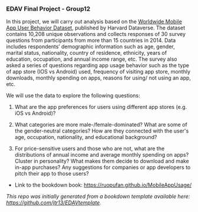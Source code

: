 ### EDAV Final Project - Group12

In this project, we will carry out analysis based on the [Worldwide Mobile App User Behavior Dataset](https://dataverse.harvard.edu/dataset.xhtml?persistentId=doi:10.7910/DVN/27459), published by Harvard Dataverse. The dataset contains 10,208 unique observations and collects responses of 30 survey questions from participants from more than 15 countries in 2014. Data includes respondents’ demographic information such as age, gender, marital status, nationality, country of residence, ethnicity, years of education, occupation, and annual income range, etc. The survey also asked a series of questions regarding app usage behavior such as the type of app store (IOS vs Android) used, frequency of visiting app store, monthly downloads, monthly
spending on apps, reasons for using/ not using an app, etc.

We will use the data to explore the following questions:

1. What are the app preferences for users using different app stores (e.g. iOS vs Android)?

2. What categories are more male-/female-dominated? What are some of the gender-neutral categories? How are they connected with the user's age, occupation, nationality, and educational background?

3. For price-sensitive users and those who are not, what are the distributions of annual income and average monthly spending on apps? Cluster in personality? What makes them decide to download and make in-app purchases? Any suggestions for companies or app developers to pitch their app to those users?

- Link to the bookdown book: https://ruopufan.github.io/MobileAppUsage/

*This repo was initially generated from a bookdown template available here: https://github.com/jtr13/EDAVtemplate.*	
